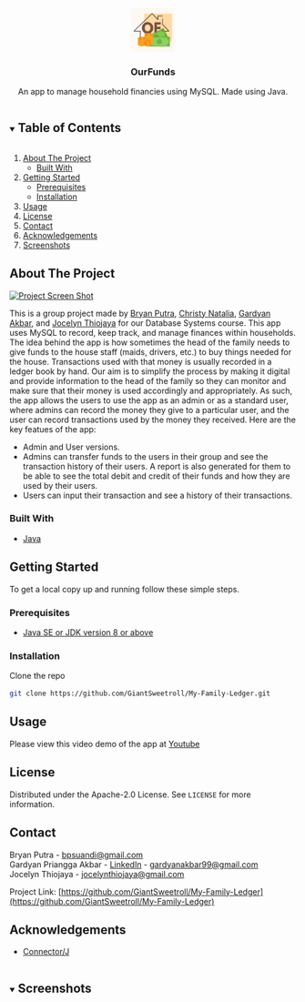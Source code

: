 <!-- PROJECT LOGO -->
<br />
<div align="center">
  <a href="https://github.com/GiantSweetroll/My-Family-Ledger">
    <img src="img/logo.png" alt="Logo" width="15%">
  </a>
  <h3 align="center">OurFunds</h3>
  <p>
    An app to manage household financies using MySQL. Made using Java.
  </p>
</div>



<!-- TABLE OF CONTENTS -->
<details open="open">
  <summary><h2 style="display: inline-block">Table of Contents</h2></summary>
  <ol>
    <li>
      <a href="#about-the-project">About The Project</a>
      <ul>
        <li><a href="#built-with">Built With</a></li>
      </ul>
    </li>
    <li>
      <a href="#getting-started">Getting Started</a>
      <ul>
        <li><a href="#prerequisites">Prerequisites</a></li>
        <li><a href="#installation">Installation</a></li>
      </ul>
    </li>
    <li><a href="#usage">Usage</a></li>
    <li><a href="#license">License</a></li>
    <li><a href="#contact">Contact</a></li>
    <li><a href="#acknowledgements">Acknowledgements</a></li>
    <li><a href="#screenshots">Screenshots</a></li>
  </ol>
</details>



<!-- ABOUT THE PROJECT -->
## About The Project

[![Project Screen Shot][product-screenshot]](https://github.com/GiantSweetroll/My-Family-Ledger)

This is a group project made by [Bryan Putra](https://github.com/BryanPutra), [Christy Natalia](https://github.com/christynatalia), [Gardyan Akbar](https://github.com/GiantSweetroll), and [Jocelyn Thiojaya](https://github.com/jocelynthiojaya) for our Database Systems course. This app uses MySQL to record, keep track, and manage finances within households. The idea behind the app is how sometimes the head of the family needs to give funds to the house staff (maids, drivers, etc.) to buy things needed for the house. Transactions used with that money is usually recorded in a ledger book by hand. Our aim is to simplify the process by making it digital and provide information to the head of the family so they can monitor and make sure that their money is used accordingly and appropriately. As such, the app allows the users to use the app as an admin or as a standard user, where admins can record the money they give to a particular user, and the user can record transactions used by the money they received. Here are the key featues of the app:
- Admin and User versions.
- Admins can transfer funds to the users in their group and see the transaction history of their users. A report is also generated for them to be able to see the total debit and credit of their funds and how they are used by their users.
- Users can input their transaction and see a history of their transactions.

### Built With

* [Java](https://docs.oracle.com/javase/8/docs/technotes/guides/language/index.html)


<!-- GETTING STARTED -->
## Getting Started

To get a local copy up and running follow these simple steps.

### Prerequisites

* [Java SE or JDK version 8 or above](https://www.oracle.com/java/technologies/javase-downloads.html)

### Installation

Clone the repo
 ```sh
 git clone https://github.com/GiantSweetroll/My-Family-Ledger.git
 ```

<!-- USAGE EXAMPLES -->
## Usage
Please view this video demo of the app at [Youtube](https://www.youtube.com/watch?v=glKXdC22JZk)

<!-- LICENSE -->
## License

Distributed under the Apache-2.0 License. See `LICENSE` for more information.



<!-- CONTACT -->
## Contact

Bryan Putra - bpsuandi@gmail.com <br>
Gardyan Priangga Akbar - [LinkedIn](https://www.linkedin.com/in/gardyan-akbar-246a13194/) - gardyanakbar99@gmail.com <br>
Jocelyn Thiojaya - jocelynthiojaya@gmail.com

Project Link: [https://github.com/GiantSweetroll/My-Family-Ledger](https://github.com/GiantSweetroll/My-Family-Ledger)



<!-- ACKNOWLEDGEMENTS -->
## Acknowledgements

* [Connector/J](https://dev.mysql.com/downloads/connector/j/)


<!-- SCREENSHOTS -->
<details open="open">
  <summary><h2 style="display: inline-block">Screenshots</h2></summary>
<!--   <img src="images/mainmenu.PNG" alt="main menu" width="20%"> -->
</details>


<!-- MARKDOWN LINKS & IMAGES -->
<!-- https://www.markdownguide.org/basic-syntax/#reference-style-links -->
[contributors-shield]: https://img.shields.io/github/contributors/github_username/repo.svg?style=for-the-badge
[contributors-url]: https://github.com/github_username/repo/graphs/contributors
[forks-shield]: https://img.shields.io/github/forks/github_username/repo.svg?style=for-the-badge
[forks-url]: https://github.com/github_username/repo/network/members
[stars-shield]: https://img.shields.io/github/stars/github_username/repo.svg?style=for-the-badge
[stars-url]: https://github.com/github_username/repo/stargazers
[issues-shield]: https://img.shields.io/github/issues/github_username/repo.svg?style=for-the-badge
[issues-url]: https://github.com/github_username/repo/issues
[license-shield]: https://img.shields.io/github/license/github_username/repo.svg?style=for-the-badge
[license-url]: https://github.com/github_username/repo/blob/master/LICENSE.txt
[linkedin-shield]: https://img.shields.io/badge/-LinkedIn-black.svg?style=for-the-badge&logo=linkedin&colorB=555
[linkedin-url]: https://linkedin.com/in/github_username
[product-screenshot]: img/screenshot.png
